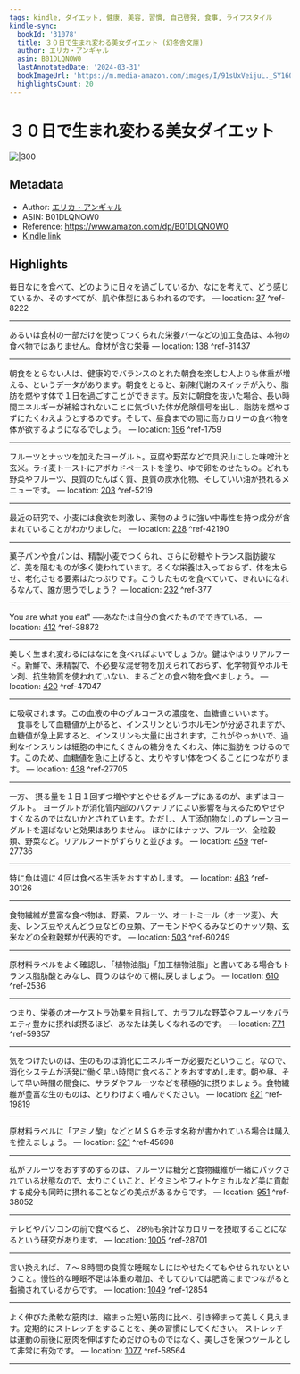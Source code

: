 ```yaml
---
tags: kindle, ダイエット, 健康, 美容, 習慣, 自己啓発, 食事, ライフスタイル
kindle-sync:
  bookId: '31078'
  title: ３０日で生まれ変わる美女ダイエット (幻冬舎文庫)
  author: エリカ・アンギャル
  asin: B01DLQNOW0
  lastAnnotatedDate: '2024-03-31'
  bookImageUrl: 'https://m.media-amazon.com/images/I/91sUxVeijuL._SY160.jpg'
  highlightsCount: 20
---
```


# ３０日で生まれ変わる美女ダイエット
![|300](https://m.media-amazon.com/images/I/91sUxVeijuL.jpg)
## Metadata
* Author: [エリカ・アンギャル](https://www.amazon.comundefined)
* ASIN: B01DLQNOW0
* Reference: https://www.amazon.com/dp/B01DLQNOW0
* [Kindle link](kindle://book?action=open&asin=B01DLQNOW0)

## Highlights
毎日なにを食べて、どのように日々を過ごしているか、なにを考えて、どう感じているか、そのすべてが、肌や体型にあらわれるのです。 — location: [37](kindle://book?action=open&asin=B01DLQNOW0&location=37) ^ref-8222

---
あるいは食材の一部だけを使ってつくられた栄養バーなどの加工食品は、本物の食べ物ではありません。食材が含む栄養 — location: [138](kindle://book?action=open&asin=B01DLQNOW0&location=138) ^ref-31437

---
朝食をとらない人は、健康的でバランスのとれた朝食を楽しむ人よりも体重が増える、というデータがあります。朝食をとると、新陳代謝のスイッチが入り、脂肪を燃やす体で１日を過ごすことができます。反対に朝食を抜いた場合、長い時間エネルギーが補給されないことに気づいた体が危険信号を出し、脂肪を燃やさずにたくわえようとするのです。そして、昼食までの間に高カロリーの食べ物を体が欲するようになるでしょう。 — location: [196](kindle://book?action=open&asin=B01DLQNOW0&location=196) ^ref-1759

---
フルーツとナッツを加えたヨーグルト。豆腐や野菜などで具沢山にした味噌汁と玄米。ライ麦トーストにアボカドペーストを塗り、ゆで卵をのせたもの。どれも野菜やフルーツ、良質のたんぱく質、良質の炭水化物、そしていい油が摂れるメニューです。 — location: [203](kindle://book?action=open&asin=B01DLQNOW0&location=203) ^ref-5219

---
最近の研究で、小麦には食欲を刺激し、薬物のように強い中毒性を持つ成分が含まれていることがわかりました。 — location: [228](kindle://book?action=open&asin=B01DLQNOW0&location=228) ^ref-42190

---
菓子パンや食パンは、精製小麦でつくられ、さらに砂糖やトランス脂肪酸など、美を阻むものが多く使われています。ろくな栄養は入っておらず、体を太らせ、老化させる要素はたっぷりです。こうしたものを食べていて、きれいになれるなんて、誰が思うでしょう？ — location: [232](kindle://book?action=open&asin=B01DLQNOW0&location=232) ^ref-377

---
You are what you eat" ──あなたは自分の食べたものでできている。 — location: [412](kindle://book?action=open&asin=B01DLQNOW0&location=412) ^ref-38872

---
美しく生まれ変わるにはなにを食べればよいでしょうか。鍵はやはりリアルフード。新鮮で、未精製で、不必要な混ぜ物を加えられておらず、化学物質やホルモン剤、抗生物質を使われていない、まるごとの食べ物を食べましょう。 — location: [420](kindle://book?action=open&asin=B01DLQNOW0&location=420) ^ref-47047

---
に吸収されます。この血液の中のグルコースの濃度を、血糖値といいます。 　食事をして血糖値が上がると、インスリンというホルモンが分泌されますが、血糖値が急上昇すると、インスリンも大量に出されます。これがやっかいで、過剰なインスリンは細胞の中にたくさんの糖分をたくわえ、体に脂肪をつけるのです。このため、血糖値を急に上げると、太りやすい体をつくることにつながります。 — location: [438](kindle://book?action=open&asin=B01DLQNOW0&location=438) ^ref-27705

---
一方、 摂る量を１日１回ずつ増やすとやせるグループにあるのが、まずはヨーグルト。 ヨーグルトが消化管内部のバクテリアによい影響を与えるためやせやすくなるのではないかとされています。ただし、人工添加物なしのプレーンヨーグルトを選ばないと効果はありません。 ほかにはナッツ、フルーツ、全粒穀類、野菜など。リアルフードがずらりと並びます。 — location: [459](kindle://book?action=open&asin=B01DLQNOW0&location=459) ^ref-27736

---
特に魚は週に４回は食べる生活をおすすめします。 — location: [483](kindle://book?action=open&asin=B01DLQNOW0&location=483) ^ref-30126

---
食物繊維が豊富な食べ物は、野菜、フルーツ、オートミール（オーツ麦）、大麦、レンズ豆やえんどう豆などの豆類、アーモンドやくるみなどのナッツ類、玄米などの全粒穀類が代表的です。 — location: [503](kindle://book?action=open&asin=B01DLQNOW0&location=503) ^ref-60249

---
原材料ラベルをよく確認し、「植物油脂」「加工植物油脂」と書いてある場合もトランス脂肪酸とみなし、買うのはやめて棚に戻しましょう。 — location: [610](kindle://book?action=open&asin=B01DLQNOW0&location=610) ^ref-2536

---
つまり、栄養のオーケストラ効果を目指して、カラフルな野菜やフルーツをバラエティ豊かに摂れば摂るほど、あなたは美しくなれるのです。 — location: [771](kindle://book?action=open&asin=B01DLQNOW0&location=771) ^ref-59357

---
気をつけたいのは、生のものは消化にエネルギーが必要だということ。なので、消化システムが活発に働く早い時間に食べることをおすすめします。朝や昼、そして早い時間の間食に、サラダやフルーツなどを積極的に摂りましょう。食物繊維が豊富な生のものは、とりわけよく嚙んでください。 — location: [821](kindle://book?action=open&asin=B01DLQNOW0&location=821) ^ref-19819

---
原材料ラベルに「アミノ酸」などとＭＳＧを示す名称が書かれている場合は購入を控えましょう。 — location: [921](kindle://book?action=open&asin=B01DLQNOW0&location=921) ^ref-45698

---
私がフルーツをおすすめするのは、フルーツは糖分と食物繊維が一緒にパックされている状態なので、太りにくいこと、ビタミンやフィトケミカルなど美に貢献する成分も同時に摂れることなどの美点があるからです。 — location: [951](kindle://book?action=open&asin=B01DLQNOW0&location=951) ^ref-38052

---
テレビやパソコンの前で食べると、 28％も余計なカロリーを摂取することになるという研究があります。 — location: [1005](kindle://book?action=open&asin=B01DLQNOW0&location=1005) ^ref-28701

---
言い換えれば、７～８時間の良質な睡眠なしにはやせたくてもやせられないということ。慢性的な睡眠不足は体重の増加、そしてひいては肥満にまでつながると指摘されているからです。 — location: [1049](kindle://book?action=open&asin=B01DLQNOW0&location=1049) ^ref-12854

---
よく伸びた柔軟な筋肉は、縮まった短い筋肉に比べ、引き締まって美しく見えます。定期的にストレッチをすることを、美の習慣にしてください。 ストレッチは運動の前後に筋肉を伸ばすためだけのものではなく、美しさを保つツールとして非常に有効です。 — location: [1077](kindle://book?action=open&asin=B01DLQNOW0&location=1077) ^ref-58564

---
